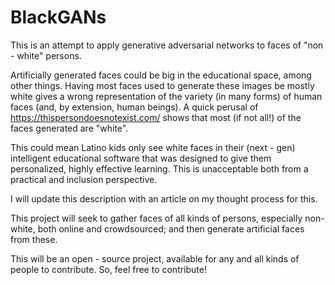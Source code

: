 # BlackGANs
This is an attempt to apply generative adversarial networks to faces of "non - white" persons.

Artificially generated faces could be big in the educational space, among other things. Having most faces used to generate these images be mostly white gives a wrong representation of the variety (in many forms) of human faces (and, by extension, human beings). A quick perusal of https://thispersondoesnotexist.com/ shows that most (if not all!) of the faces generated are "white".

This could mean Latino kids only see white faces in their (next - gen) intelligent educational software that was designed to give them personalized, highly effective learning. This is unacceptable both from a practical and inclusion perspective.

I will update this description with an article on my thought process for this.

This project will seek to gather faces of all kinds of persons, especially non-white, both online and crowdsourced; and then generate artificial faces from these.

This will be an open - source project, available for any and all kinds of people to contribute. So, feel free to contribute!

